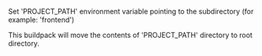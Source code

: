 Set 'PROJECT_PATH' environment variable pointing to the subdirectory (for example: 'frontend')

This buildpack will move the contents of 'PROJECT_PATH' directory to root directory.